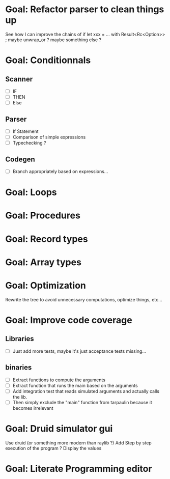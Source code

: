 # Goal: Refactor parser to clean things up

See how I can improve the chains of if let xxx = ... with Result<Rc<Option<Foo>>> ; maybe unwrap_or ? maybe something else ?
# Goal: Conditionnals

## Scanner
  - [ ] IF
  - [ ] THEN
  - [ ] Else

## Parser
  - [ ] If Statement
  - [ ] Comparison of simple expressions
  - [ ] Typechecking ?

## Codegen
  - [ ] Branch appropriately based on expressions...

# Goal: Loops

# Goal: Procedures

# Goal: Record types

# Goal: Array types

# Goal: Optimization

Rewrite the tree to avoid unnecessary computations, optimize things, etc...

# Goal: Improve code coverage
## Libraries
  - [ ] Just add more tests, maybe it's just acceptance tests missing...
## binaries
  - [ ] Extract functions to compute the arguments
  - [ ] Extract function that runs the main based on the arguments
  - [ ] Add integration test that reads simulated arguments and actually calls the lib.
  - [ ] Then simply exclude the "main" function from tarpaulin because it becomes irrelevant

# Goal: Druid simulator gui

Use druid (or something more modern than raylib ?)
Add Step by step execution of the program ? Display the values 

# Goal: Literate Programming editor

